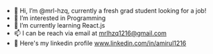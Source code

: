 - 👋 Hi, I’m @mrl-hzq, currently a fresh grad student looking for a job!
- 👀 I’m interested in Programming
- 🌱 I’m currently learning React.js
- 📫 I can be reach via email at mrlhzq1216@gmail.com
- 👨 Here's my linkedin profile www.linkedin.com/in/amirul1216

<!---
mrl-hzq/mrl-hzq is a ✨ special ✨ repository because its `README.md` (this file) appears on your GitHub profile.
You can click the Preview link to take a look at your changes.
--->
